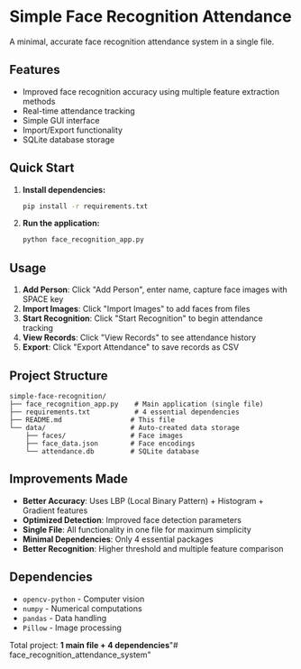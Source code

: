 # Simple Face Recognition Attendance

A minimal, accurate face recognition attendance system in a single file.

## Features
- Improved face recognition accuracy using multiple feature extraction methods
- Real-time attendance tracking
- Simple GUI interface
- Import/Export functionality
- SQLite database storage

## Quick Start

1. **Install dependencies:**
   ```bash
   pip install -r requirements.txt
   ```

2. **Run the application:**
   ```bash
   python face_recognition_app.py
   ```

## Usage

1. **Add Person**: Click "Add Person", enter name, capture face images with SPACE key
2. **Import Images**: Click "Import Images" to add faces from files
3. **Start Recognition**: Click "Start Recognition" to begin attendance tracking
4. **View Records**: Click "View Records" to see attendance history
5. **Export**: Click "Export Attendance" to save records as CSV

## Project Structure

```
simple-face-recognition/
├── face_recognition_app.py    # Main application (single file)
├── requirements.txt           # 4 essential dependencies
├── README.md                 # This file
└── data/                     # Auto-created data storage
    ├── faces/                # Face images
    ├── face_data.json        # Face encodings
    └── attendance.db         # SQLite database
```

## Improvements Made

- **Better Accuracy**: Uses LBP (Local Binary Pattern) + Histogram + Gradient features
- **Optimized Detection**: Improved face detection parameters
- **Single File**: All functionality in one file for maximum simplicity
- **Minimal Dependencies**: Only 4 essential packages
- **Better Recognition**: Higher threshold and multiple feature comparison

## Dependencies

- `opencv-python` - Computer vision
- `numpy` - Numerical computations  
- `pandas` - Data handling
- `Pillow` - Image processing

Total project: **1 main file + 4 dependencies**"# face_recognition_attendance_system" 
